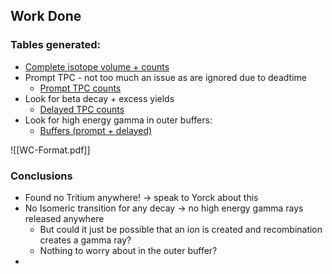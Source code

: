## Work Done
### Tables generated:
- [Complete isotope volume + counts](https://imgur.com/a/iUBAEtp)
- Prompt TPC - not too much an issue as are ignored due to deadtime
	- [Prompt TPC counts](https://imgur.com/a/u417TAB)
- Look for beta decay + excess yields
	- [Delayed TPC counts](https://imgur.com/a/nT14Bd2)
- Look for high energy gamma in outer buffers:
	- [Buffers (prompt + delayed)](https://imgur.com/a/mkr9Toa)

![[WC-Format.pdf]]

### Conclusions
- Found no Tritium anywhere! -> speak to Yorck about this
- No Isomeric transition for any decay -> no high energy gamma rays released anywhere
	- But could it just be possible that an ion is created and recombination creates a gamma ray?
	- Nothing to worry about in the outer buffer?
- 